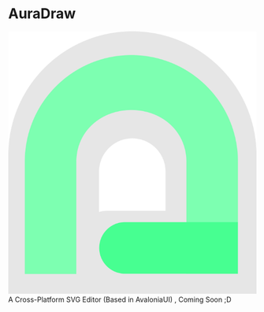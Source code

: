# AuraDraw
<img src="./IconSRC/Logo.png"></img><br/>
A Cross-Platform SVG Editor (Based in AvaloniaUI) ,
Coming Soon ;D
